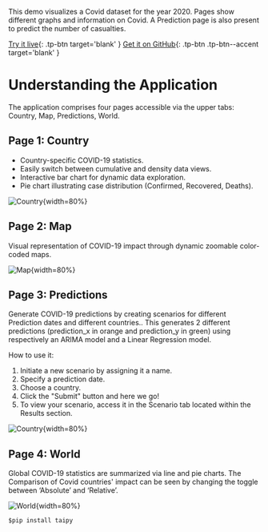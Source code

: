 This demo visualizes a Covid dataset for the year 2020. 
Pages show different graphs and information on Covid. 
A Prediction page is also present to predict the number of casualties.


[Try it live](https://covid-dashboard.taipy.cloud/Country){: .tp-btn target='blank' }
[Get it on GitHub](https://github.com/Avaiga/demo-covid-dashboard){: .tp-btn .tp-btn--accent target='blank' }

# Understanding the Application
The application comprises four pages accessible via the upper tabs: Country, Map, Predictions, World.

## Page 1: Country
- Country-specific COVID-19 statistics.
- Easily switch between cumulative and density data views.
- Interactive bar chart for dynamic data exploration.
- Pie chart illustrating case distribution (Confirmed, Recovered, Deaths).


![Country](images/covid-dashboard-country.png){width=80%}

## Page 2: Map
Visual representation of COVID-19 impact through dynamic zoomable color-coded maps.

![Map](images/covid-dashboard-map.png){width=80%}


## Page 3: Predictions
Generate COVID-19 predictions by creating scenarios for different 
Prediction dates and different countries.. This generates 2 different 
predictions (prediction_x in orange and prediction_y in green) using respectively 
an ARIMA model and a Linear Regression model. 

How to use it:

1. Initiate a new scenario by assigning it a name.
2. Specify a prediction date.
3. Choose a country.
4. Click the "Submit" button and here we go!
5. To view your scenario, access it in the Scenario tab located within the Results section.


![Country](images/covid-dashboard-prediction.png){width=80%}


## Page 4: World
Global COVID-19 statistics are summarized via line and pie charts. 
The Comparison of Covid countries' impact can be seen by changing the toggle between ‘Absolute’ and ‘Relative’.


![World](images/covid-dashboard-world.png){width=80%}


```$pip install taipy```
